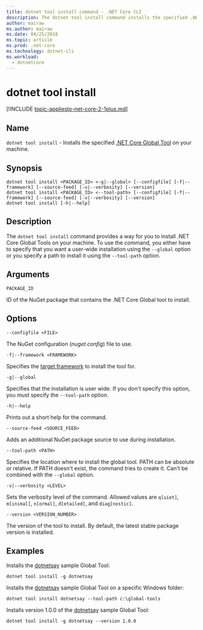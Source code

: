 ```yaml
---
title: dotnet tool install command - .NET Core CLI
description: The dotnet tool install command installs the specified .NET Core Global Tool on your machine.
author: mairaw
ms.author: mairaw
ms.date: 04/25/2018
ms.topic: article
ms.prod: .net-core
ms.technology: dotnet-cli
ms.workload: 
  - dotnetcore
---
```

# dotnet tool install

[!INCLUDE [topic-appliesto-net-core-2-1plus.md](../../../includes/topic-appliesto-net-core-2-1plus.md)]

## Name

`dotnet tool install` - Installs the specified [.NET Core Global Tool](global-tools.md) on your machine.

## Synopsis

```
dotnet tool install <PACKAGE_ID> <-g|--global> [--configfile] [-f|--framework] [--source-feed] [-v|--verbosity] [--version]
dotnet tool install <PACKAGE_ID> <--tool-path> [--configfile] [-f|--framework] [--source-feed] [-v|--verbosity] [--version]
dotnet tool install [-h|--help]
```

## Description

The `dotnet tool install` command provides a way for you to install .NET Core Global Tools on your machine. To use the command, you either have to specify that you want a user-wide installation using the `--global` option or you specify a path to install it using the `--tool-path` option.

## Arguments

`PACKAGE_ID`

ID of the NuGet package that contains the .NET Core Global tool to install.

## Options

`--configfile <FILE>`

The NuGet configuration (*nuget.config*) file to use.

`-f|--framework <FRAMEWORK>`

Specifies the [target framework](../../standard/frameworks.md) to install the tool for.

`-g|--global`

Specifies that the installation is user wide. If you don't specify this option, you must specify the `--tool-path` option.

`-h|--help`

Prints out a short help for the command.

`--source-feed <SOURCE_FEED>`

Adds an additional NuGet package source to use during installation.

`--tool-path <PATH>`

Specifies the location where to install the global tool. PATH can be absolute or relative. If PATH doesn't exist, the command tries to create it. Can't be combined with the `--global` option.

`-v|--verbosity <LEVEL>`

Sets the verbosity level of the command. Allowed values are `q[uiet]`, `m[inimal]`, `n[ormal]`, `d[etailed]`, and `diag[nostic]`.

`--version <VERSION_NUMBER>`

The version of the tool to install. By default, the latest stable package version is installed.

## Examples

Installs the [dotnetsay](https://www.nuget.org/packages/dotnetsay/) sample Global Tool:

`dotnet tool install -g dotnetsay`

Installs the [dotnetsay](https://www.nuget.org/packages/dotnetsay/) sample Global Tool on a specific Windows folder:

`dotnet tool install dotnetsay --tool-path c:\global-tools`

Installs version 1.0.0 of the [dotnetsay](https://www.nuget.org/packages/dotnetsay/) sample Global Tool:

`dotnet tool install -g dotnetsay --version 1.0.0`